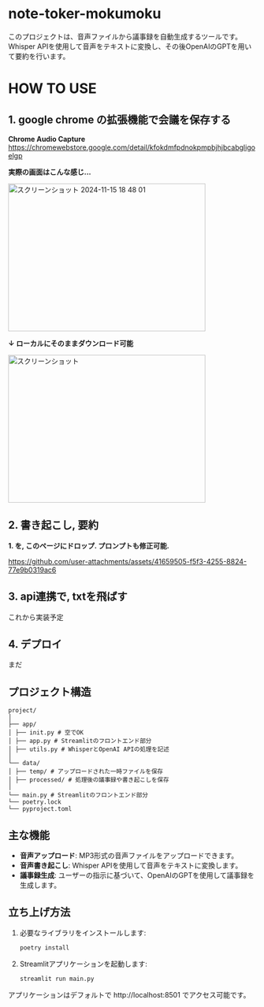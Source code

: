 # note-toker-mokumoku

このプロジェクトは、音声ファイルから議事録を自動生成するツールです。Whisper APIを使用して音声をテキストに変換し、その後OpenAIのGPTを用いて要約を行います。


# HOW TO USE

## 1. google chrome の拡張機能で会議を保存する

**Chrome Audio Capture**
https://chromewebstore.google.com/detail/kfokdmfpdnokpmpbjhjbcabgligoelgp

**実際の画面はこんな感じ...**

<img src="https://github.com/user-attachments/assets/7ba262be-8e9f-4034-a3a4-99201d14c24a" 
   alt="スクリーンショット 2024-11-15 18 48 01" width="400" height="300">

**↓ ローカルにそのままダウンロード可能**

<img src="https://github.com/user-attachments/assets/9c11c321-6899-402e-9f14-f50383fa1394" alt="スクリーンショット" width="400" height="300">

## 2. 書き起こし, 要約

**1. を, このページにドロップ. プロンプトも修正可能.**

https://github.com/user-attachments/assets/41659505-f5f3-4255-8824-77e9b0319ac6

## 3. api連携で, txtを飛ばす
これから実装予定

## 4. デプロイ
まだ

## プロジェクト構造

```
project/
│
├── app/
│ ├── init.py # 空でOK
│ ├── app.py # Streamlitのフロントエンド部分
│ ├── utils.py # WhisperとOpenAI APIの処理を記述
│
└── data/
│ ├── temp/ # アップロードされた一時ファイルを保存
│ ├── processed/ # 処理後の議事録や書き起こしを保存
│
└── main.py # Streamlitのフロントエンド部分
└── poetry.lock
└── pyproject.toml

```


## 主な機能

- **音声アップロード**: MP3形式の音声ファイルをアップロードできます。
- **音声書き起こし**: Whisper APIを使用して音声をテキストに変換します。
- **議事録生成**: ユーザーの指示に基づいて、OpenAIのGPTを使用して議事録を生成します。

## 立ち上げ方法

1. 必要なライブラリをインストールします:
   ```bash
   poetry install
   ```
2. Streamlitアプリケーションを起動します:
   ```bash
   streamlit run main.py
   ```

アプリケーションはデフォルトで http://localhost:8501 でアクセス可能です。
